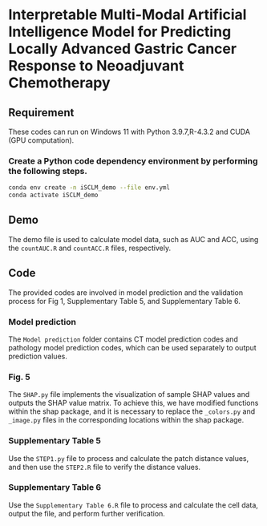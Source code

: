 # Interpretable Multi-Modal Artificial Intelligence Model for Predicting Locally Advanced Gastric Cancer Response to Neoadjuvant Chemotherapy

## Requirement
These codes can run  on Windows 11 with Python 3.9.7,R-4.3.2 and CUDA (GPU computation).

### Create a Python code dependency environment by performing the following steps.
```bash
conda env create -n iSCLM_demo --file env.yml
conda activate iSCLM_demo
```

## Demo
The demo file is used to calculate model data, such as AUC and ACC, using the `countAUC.R` and `countACC.R` files, respectively.

## Code
The provided codes are involved in model prediction and the validation process for Fig 1, Supplementary Table 5, and Supplementary Table 6.

### Model prediction
The `Model prediction` folder contains CT model prediction codes and pathology model prediction codes, which can be used separately to output prediction values.

### Fig. 5
The `SHAP.py` file implements the visualization of sample SHAP values and outputs the SHAP value matrix. To achieve this, we have modified functions within the shap package, and it is necessary to replace the `_colors.py` and `_image.py` files in the corresponding locations within the shap package.

### Supplementary Table 5
Use the `STEP1.py` file to process and calculate the patch distance values, and then use the `STEP2.R` file to verify the distance values.

### Supplementary Table 6
Use the `Supplementary Table 6.R` file to process and calculate the cell data, output the file, and perform further verification.

